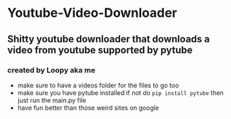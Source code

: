 # Youtube-Video-Downloader

## Shitty youtube downloader that downloads a video from youtube supported by pytube

### created by Loopy aka me

- make sure to have a videos folder for the files to go too 
- make sure you have pytube installed if not do `pip install pytube`  then just run the main.py file
- have fun better than those weird sites on google
